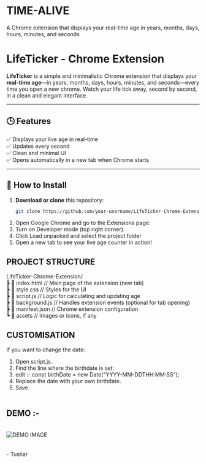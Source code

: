 # TIME-ALIVE
A Chrome extension that displays your real-time age in years, months, days, hours, minutes, and seconds 

# LifeTicker - Chrome Extension

**LifeTicker** is a simple and minimalistic Chrome extension that displays your **real-time age**—in years, months, days, hours, minutes, and seconds—every time you open a new chrome. Watch your life tick away, second by second, in a clean and elegant interface.

---

## 🕒 Features

✅ Displays your live age in real-time  
✅ Updates every second  
✅ Clean and minimal UI  
✅ Opens automatically in a new tab when Chrome starts  

---

## 🚀 How to Install

1. **Download or clone** this repository:
   ```bash
   git clone https://github.com/your-username/LifeTicker-Chrome-Extension.git
2. Open Google Chrome and go to the Extensions page:
3. Turn on Developer mode (top right corner).
4. Click Load unpacked and select the project folder
5. Open a new tab to see your live age counter in action!


<h2> PROJECT STRUCTURE </h2>
LifeTicker-Chrome-Extension/<br>
 ┣ 📄 index.html          // Main page of the extension (new tab)<br>
 ┣ 📄 style.css           // Styles for the UI<br>
 ┣ 📄 script.js           // Logic for calculating and updating age<br>
 ┣ 📄 background.js       // Handles extension events (optional for tab opening)<br>
 ┣ 📄 manifest.json       // Chrome extension configuration<br>
 ┗ 📁 assets              // Images or icons, if any<br>

<h2> CUSTOMISATION </h2>
If you want to change the date:

1. Open script.js.
2. Find the line where the birthdate is set:
3. edit :- const birthDate = new Date("YYYY-MM-DDTHH:MM:SS");
4. Replace the date with your own birthdate.
5. Save
<br><br>

<h2> DEMO :- </h2>
<br>
<img src="/assests/image.png" alt="DEMO IMAGE">
<br><br><br>
- Tushar
